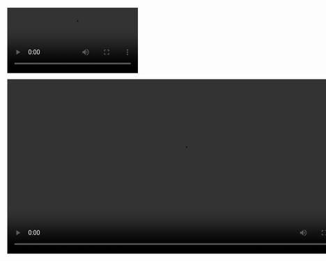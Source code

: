 

<video src="https://lupostorageaccount.blob.core.windows.net/demo-videos/lupo/lupo_ai_demo_lupo_demo_presentation.mp4"></video>


<video src="https://lupostorageaccount.blob.core.windows.net/demo-videos/lupo/lupo_ai_demo_lupo_demo_presentation.mp4" width="800" />

<video src='https://lupostorageaccount.blob.core.windows.net/demo-videos/lupo/lupo_ai_demo_lupo_demo_presentation.mp4' />